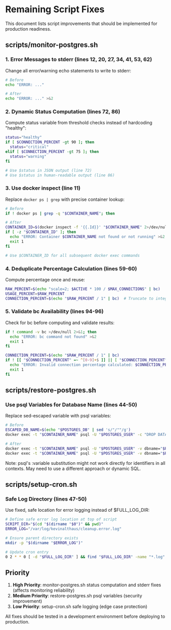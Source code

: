 # Remaining Script Fixes

This document lists script improvements that should be implemented for production readiness.

## scripts/monitor-postgres.sh

### 1. Error Messages to stderr (lines 12, 20, 27, 34, 41, 53, 62)
Change all error/warning echo statements to write to stderr:
```bash
# Before
echo "ERROR: ..."

# After
echo "ERROR: ..." >&2
```

### 2. Dynamic Status Computation (lines 72, 86)
Compute status variable from threshold checks instead of hardcoding "healthy":
```bash
status="healthy"
if [ $CONNECTION_PERCENT -gt 90 ]; then
  status="critical"
elif [ $CONNECTION_PERCENT -gt 75 ]; then
  status="warning"
fi

# Use $status in JSON output (line 72)
# Use $status in human-readable output (line 86)
```

### 3. Use docker inspect (line 11)
Replace `docker ps | grep` with precise container lookup:
```bash
# Before
if ! docker ps | grep -q "$CONTAINER_NAME"; then

# After
CONTAINER_ID=$(docker inspect -f '{{.Id}}' "$CONTAINER_NAME" 2>/dev/null)
if [ -z "$CONTAINER_ID" ]; then
  echo "ERROR: Container $CONTAINER_NAME not found or not running" >&2
  exit 1
fi

# Use $CONTAINER_ID for all subsequent docker exec commands
```

### 4. Deduplicate Percentage Calculation (lines 59-60)
Compute percentage once and reuse:
```bash
RAW_PERCENT=$(echo "scale=2; $ACTIVE * 100 / $MAX_CONNECTIONS" | bc)
USAGE_PERCENT=$RAW_PERCENT
CONNECTION_PERCENT=$(echo "$RAW_PERCENT / 1" | bc)  # Truncate to integer
```

### 5. Validate bc Availability (lines 94-96)
Check for bc before computing and validate results:
```bash
if ! command -v bc >/dev/null 2>&1; then
  echo "ERROR: bc command not found" >&2
  exit 1
fi

CONNECTION_PERCENT=$(echo "$RAW_PERCENT / 1" | bc)
if ! [[ "$CONNECTION_PERCENT" =~ ^[0-9]+$ ]] || [ "$CONNECTION_PERCENT" -lt 0 ] || [ "$CONNECTION_PERCENT" -gt 100 ]; then
  echo "ERROR: Invalid connection percentage calculated: $CONNECTION_PERCENT" >&2
  exit 1
fi
```

## scripts/restore-postgres.sh

### Use psql Variables for Database Name (lines 44-50)
Replace sed-escaped variable with psql variables:
```bash
# Before
ESCAPED_DB_NAME=$(echo "$POSTGRES_DB" | sed 's/"/""/g')
docker exec -t "$CONTAINER_NAME" psql -U "$POSTGRES_USER" -c "DROP DATABASE IF EXISTS \"$ESCAPED_DB_NAME\";"

# After
docker exec -t "$CONTAINER_NAME" psql -U "$POSTGRES_USER" -v dbname="$POSTGRES_DB" -c "DROP DATABASE IF EXISTS :dbname;"
docker exec -t "$CONTAINER_NAME" psql -U "$POSTGRES_USER" -v dbname="$POSTGRES_DB" -c "CREATE DATABASE :dbname;"
```

Note: psql's :variable substitution might not work directly for identifiers in all contexts. May need to use a different approach or dynamic SQL.

## scripts/setup-cron.sh

### Safe Log Directory (lines 47-50)
Use fixed, safe location for error logging instead of $FULL_LOG_DIR:
```bash
# Define safe error log location at top of script
SCRIPT_DIR="$(cd "$(dirname "$0")" && pwd)"
ERROR_LOG="/var/log/kevinalthaus/cleanup.error.log"

# Ensure parent directory exists
mkdir -p "$(dirname "$ERROR_LOG")"

# Update cron entry
0 2 * * 0 [ -d "$FULL_LOG_DIR" ] && find "$FULL_LOG_DIR" -name "*.log" -mtime +30 -delete || echo "Log directory not found" >> "$ERROR_LOG" 2>&1
```

## Priority

1. **High Priority**: monitor-postgres.sh status computation and stderr fixes (affects monitoring reliability)
2. **Medium Priority**: restore-postgres.sh psql variables (security improvement)
3. **Low Priority**: setup-cron.sh safe logging (edge case protection)

All fixes should be tested in a development environment before deploying to production.
